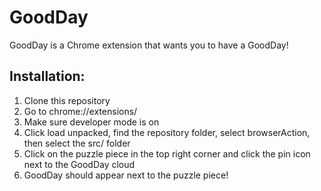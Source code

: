 # GoodDay
GoodDay is a Chrome extension that wants you to have a GoodDay!

## Installation:
1. Clone this repository
2. Go to chrome://extensions/
3. Make sure developer mode is on
4. Click load unpacked, find the repository folder, select browserAction, then select the src/ folder
5. Click on the puzzle piece in the top right corner and click the pin icon next to the GoodDay cloud
6. GoodDay should appear next to the puzzle piece!
